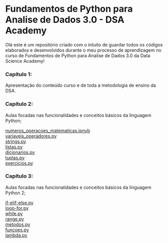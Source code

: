 # Fundamentos de Python para Analise de Dados 3.0 - DSA Academy 

Olá este é um repositório criado com o intuito de guardar todos os códigos elaborados e desenvolvidos durante o  meu processo de aprendizagem no curso de Fundamentos de Python para Analise de Dados 3.0 da Data Science Academy!

### Capítulo 1:
Apresentação do conteúdo curso e de toda a metodologia de ensino da DSA.

### Capítulo 2:
 Aulas focadas nas funcionalidades e conceitos básicos da linguagem Python;

[numeros_operacoes_matematicas.ipnyb](https://github.com/andersonss92/curso_python_dsa/blob/main/numeros_operacoes_matematicas.ipynb)<br>
[variaveis_operadores.py](https://github.com/andersonss92/curso_python_dsa/blob/main/variaveis_operadores.py)<br>
[strings.py](https://github.com/andersonss92/curso_python_dsa/blob/main/strings.py)<br>
[listas.py](https://github.com/andersonss92/curso_python_dsa/blob/main/listas.py)<br>
[dicionarios.py](https://github.com/andersonss92/curso_python_dsa/blob/main/dicionarios.py)<br>
[tuplas.py](https://github.com/andersonss92/curso_python_dsa/blob/main/tuplas.py)<br>
[exercicios.py](https://github.com/andersonss92/curso_python_dsa/blob/main/exercicios.py)<br>

### Capítulo 3:
 Aulas focadas nas funcionalidades e conceitos básicos da linguagem Python 2;

[if-elif-else.py](https://github.com/andersonss92/curso_python_dsa/blob/main/if-elif-else.py)<br>
[loop-for.py](https://github.com/andersonss92/curso_python_dsa/blob/main/loop-for.py)<br>
[while.py](https://github.com/andersonss92/curso_python_dsa/blob/main/while.py)<br>
[range.py](https://github.com/andersonss92/curso_python_dsa/blob/main/range.py)<br>
[metodos.py](https://github.com/andersonss92/curso_python_dsa/blob/main/metodos.py)<br>
[funcoes.py](https://github.com/andersonss92/curso_python_dsa/blob/main/funcoes.py)<br>
[lambda.py](https://github.com/andersonss92/curso_python_dsa/blob/main/lambda.py)<br>
